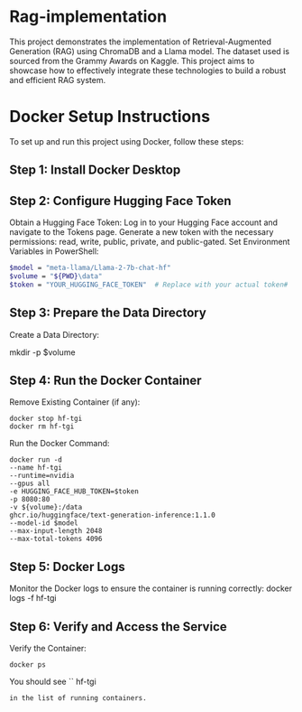 # Rag-implementation
This project demonstrates the implementation of Retrieval-Augmented Generation (RAG) using ChromaDB and a Llama model. The dataset used is sourced from the Grammy Awards on Kaggle. This project aims to showcase how to effectively integrate these technologies to build a robust and efficient RAG system.

# Docker Setup Instructions
To set up and run this project using Docker, follow these steps:

## Step 1: Install Docker Desktop
## Step 2: Configure Hugging Face Token
Obtain a Hugging Face Token:
Log in to your Hugging Face account and navigate to the Tokens page.
Generate a new token with the necessary permissions: read, write, public, private, and public-gated.
Set Environment Variables in PowerShell:

```bash
$model = "meta-llama/Llama-2-7b-chat-hf"
$volume = "${PWD}\data"
$token = "YOUR_HUGGING_FACE_TOKEN"  # Replace with your actual token#
```
## Step 3: Prepare the Data Directory

Create a Data Directory:

mkdir -p $volume
## Step 4: Run the Docker Container
Remove Existing Container (if any):
```
docker stop hf-tgi
docker rm hf-tgi
```
Run the Docker Command:
```
docker run -d 
--name hf-tgi 
--runtime=nvidia 
--gpus all 
-e HUGGING_FACE_HUB_TOKEN=$token 
-p 8080:80 
-v ${volume}:/data 
ghcr.io/huggingface/text-generation-inference:1.1.0 
--model-id $model 
--max-input-length 2048 
--max-total-tokens 4096
```
## Step 5: Docker Logs
Monitor the Docker logs to ensure the container is running correctly:
docker logs -f hf-tgi
## Step 6: Verify and Access the Service
Verify the Container:
```
docker ps
```
You should see 
``
hf-tgi 
```
in the list of running containers.

